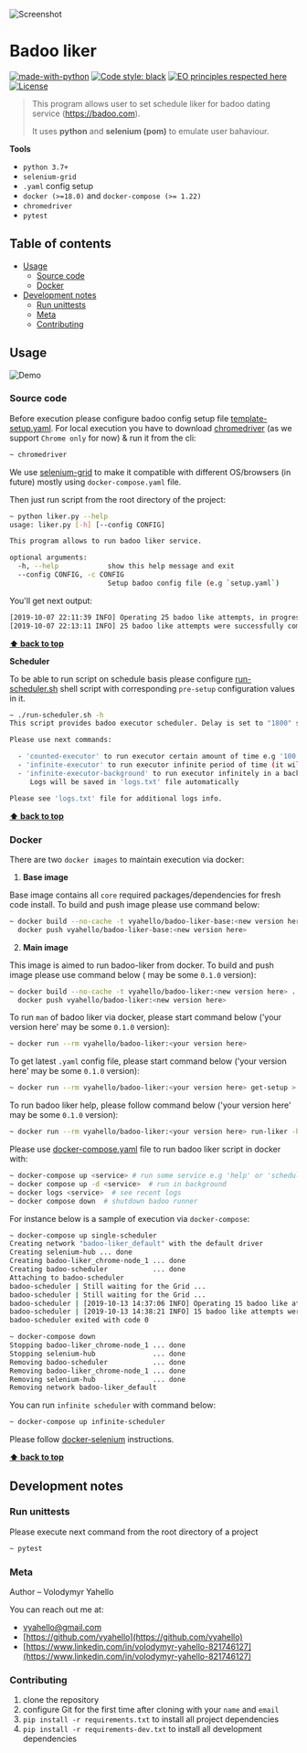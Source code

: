 ![Screenshot](logo.png)

# Badoo liker

[![made-with-python](https://img.shields.io/badge/Made%20with-Python-1f425f.svg)](https://www.python.org/)
[![Code style: black](https://img.shields.io/badge/code%20style-black-000000.svg)](https://github.com/psf/black)
[![EO principles respected here](https://www.elegantobjects.org/badge.svg)](https://www.elegantobjects.org)
[![License](https://img.shields.io/badge/license-MIT-green.svg)](LICENSE.md)

> This program allows user to set schedule liker for badoo dating service (https://badoo.com).
>
> It uses **python** and **selenium (pom)** to emulate user bahaviour. 

**Tools**
- `python 3.7+`
- `selenium-grid`
- `.yaml` config setup
- `docker (>=18.0)` and `docker-compose (>= 1.22)`
- `chromedriver`
- `pytest`

## Table of contents
- [Usage](#usage)
  - [Source code](#source-code)
  - [Docker](#docker)
- [Development notes](#development-notes)
  - [Run unittests](#run-unittests)
  - [Meta](#meta)
  - [Contributing](#contributing)

## Usage

![Demo](demo.gif)

### Source code
Before execution please configure badoo config setup file [template-setup.yaml](template-setup.yaml). 
For local execution you have to download [chromedriver](https://chromedriver.chromium.org) (as we support `Chrome only` for now) & run it from the cli:
```bash
~ chromedriver
```
We use [selenium-grid](https://www.vinsguru.com/selenium-grid-setup-using-docker) to make it compatible with different OS/browsers (in future)
mostly using `docker-compose.yaml` file.

Then just run script from the root directory of the project:
```bash
~ python liker.py --help
usage: liker.py [-h] [--config CONFIG]

This program allows to run badoo liker service.

optional arguments:
  -h, --help            show this help message and exit
  --config CONFIG, -c CONFIG
                        Setup badoo config file (e.g `setup.yaml`)
```

You'll get next output:
```bash
[2019-10-07 22:11:39 INFO] Operating 25 badoo like attempts, in progress ...
[2019-10-07 22:13:11 INFO] 25 badoo like attempts were successfully completed, please check your messages!
```
**[⬆ back to top](#table-of-contents)**

**Scheduler**

To be able to run script on schedule basis please configure [run-scheduler.sh](run-scheduler.sh) shell script with corresponding
`pre-setup` configuration values in it.

```bash
~ ./run-scheduler.sh -h
This script provides badoo executor scheduler. Delay is set to "1800" seconds between run.

Please use next commands:

  - 'counted-executor' to run executor certain amount of time e.g '100'
  - 'infinite-executor' to run executor infinite period of time (it will run until script is crashed)
  - 'infinite-executor-background' to run executor infinitely in a background. 
     Logs will be saved in 'logs.txt' file automatically

Please see 'logs.txt' file for additional logs info.
```
**[⬆ back to top](#table-of-contents)**

### Docker
There are two `docker images` to maintain execution via docker: 
1. **Base image**

Base image contains all `core` required packages/dependencies for fresh code install. 
To build and push image please use command below:
```bash
~ docker build --no-cache -t vyahello/badoo-liker-base:<new version here> -f Dockerfile.base . && \
  docker push vyahello/badoo-liker-base:<new version here>
```

2. **Main image**

This image is aimed to run badoo-liker from docker.
To build and push image please use command below (<new version here> may be some `0.1.0` version):
```bash
~ docker build --no-cache -t vyahello/badoo-liker:<new version here> . && \
  docker push vyahello/badoo-liker:<new version here>
```

To run `man` of badoo liker via docker, please start command below ('your version here' may be some `0.1.0` version):
```bash
~ docker run --rm vyahello/badoo-liker:<your version here>
```

To get latest `.yaml` config file, please start command below ('your version here' may be some `0.1.0` version):
```bash
~ docker run --rm vyahello/badoo-liker:<your version here> get-setup > config.yaml
``` 

To run badoo liker help, please follow command below ('your version here' may be some `0.1.0` version):
```bash
~ docker run --rm vyahello/badoo-liker:<your version here> run-liker -h
```

Please use [docker-compose.yaml](docker-compose.yaml) file to run badoo liker script in docker with:
```bash
~ docker-compose up <service> # run some service e.g 'help' or 'scheduler'
~ docker compose up -d <service>  # run in background
~ docker logs <service>  # see recent logs
~ docker compose down  # shutdown badoo runner
```
For instance below is a sample of execution via `docker-compose`:
```bash
~ docker-compose up single-scheduler
Creating network "badoo-liker_default" with the default driver
Creating selenium-hub ... done
Creating badoo-liker_chrome-node_1 ... done
Creating badoo-scheduler           ... done
Attaching to badoo-scheduler
badoo-scheduler | Still waiting for the Grid ...
badoo-scheduler | Still waiting for the Grid ...
badoo-scheduler | [2019-10-13 14:37:06 INFO] Operating 15 badoo like attempts, in progress ...
badoo-scheduler | [2019-10-13 14:38:21 INFO] 15 badoo like attempts were successfully completed, please check your messages!
badoo-scheduler exited with code 0
```
```bash
~ docker-compose down
Stopping badoo-liker_chrome-node_1 ... done
Stopping selenium-hub              ... done
Removing badoo-scheduler           ... done
Removing badoo-liker_chrome-node_1 ... done
Removing selenium-hub              ... done
Removing network badoo-liker_default
```

You can run `infinite scheduler` with command below:
```bash
~ docker-compose up infinite-scheduler
```

Please follow [docker-selenium](https://github.com/SeleniumHQ/docker-selenium) instructions.

**[⬆ back to top](#table-of-contents)**

## Development notes

### Run unittests
Please execute next command from the root directory of a project
```bash
~ pytest
```

### Meta
Author – Volodymyr Yahello

You can reach out me at:
* [vyahello@gmail.com](vyahello@gmail.com)
* [https://github.com/vyahello](https://github.com/vyahello)
* [https://www.linkedin.com/in/volodymyr-yahello-821746127](https://www.linkedin.com/in/volodymyr-yahello-821746127)

### Contributing
1. clone the repository
2. configure Git for the first time after cloning with your `name` and `email`
3. `pip install -r requirements.txt` to install all project dependencies
4. `pip install -r requirements-dev.txt` to install all development dependencies